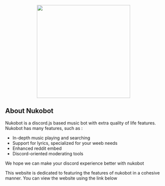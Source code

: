 <p align="center"><a href="https://github.com/SomeRandomDolphin/NukoBotWebsite" target="_blank"><img src="https://cdn.discordapp.com/attachments/742736222681694381/1155421789602725918/201921113_090743.jpg" width="300"></a></p>

## About Nukobot

Nukobot is a discord.js based music bot with extra quality of life features. Nukobot has many features, such as :

- In-depth music playing and searching
- Support for lyrics, specialized for your weeb needs
- Enhanced reddit embed
- Discord-oriented moderating tools

We hope we can make your discord experience better with nukobot

This website is dedicated to featuring the features of nukobot in a cohesive manner. You can view the website using the link below
